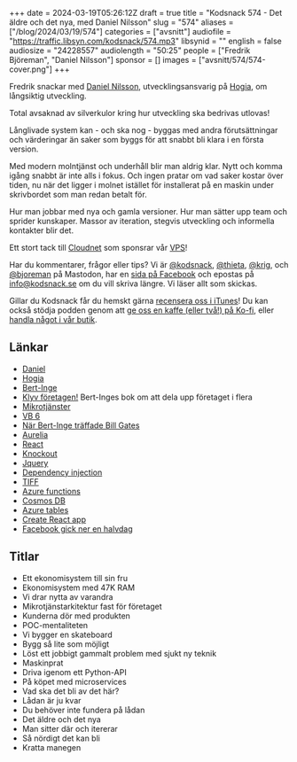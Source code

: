 +++
date = 2024-03-19T05:26:12Z
draft = true
title = "Kodsnack 574 - Det äldre och det nya, med Daniel Nilsson"
slug = "574"
aliases = ["/blog/2024/03/19/574"]
categories = ["avsnitt"]
audiofile = "https://traffic.libsyn.com/kodsnack/574.mp3"
libsynid = ""
english = false
audiosize = "24228557"
audiolength = "50:25"
people = ["Fredrik Björeman", "Daniel Nilsson"]
sponsor = []
images = ["avsnitt/574/574-cover.png"]
+++

Fredrik snackar med [Daniel Nilsson](https://www.linkedin.com/search/results/all/?fetchDeterministicClustersOnly=true&heroEntityKey=urn%3Ali%3Afsd_profile%3AACoAAAYFSQYBso7ybJEb2ZsjfjH0CzIj2dkxRhY&keywords=daniel%20nilsson&origin=RICH_QUERY_SUGGESTION&position=1&searchId=10f2a20a-66d4-44fb-8f26-8dc0a640230a&sid=R%2C3&spellCorrectionEnabled=false), utvecklingsansvarig på [Hogia](https://www.hogia.se/), om långsiktig utveckling.

Total avsaknad av silverkulor kring hur utveckling ska bedrivas utlovas!

Långlivade system kan - och ska nog - byggas med andra förutsättningar och värderingar än saker som byggs för att snabbt bli klara i en första version.

Med modern molntjänst och underhåll blir man aldrig klar. Nytt och komma igång snabbt är inte alls i fokus. Och ingen pratar om vad saker kostar över tiden, nu när det ligger i molnet istället för installerat på en maskin under skrivbordet som man redan betalt för.

Hur man jobbar med nya och gamla versioner. Hur man sätter upp team och sprider kunskaper. Massor av iteration, stegvis utveckling och informella kontakter blir det.

Ett stort tack till [Cloudnet](https://www.cloudnet.se) som sponsrar vår [VPS](https://en.wikipedia.org/wiki/Virtual_private_server)!

Har du kommentarer, frågor eller tips? Vi är [@kodsnack](https://social.podsnack.se/@kodsnack), [@thieta](https://6510.nu/@thieta), [@krig](https://6510.nu/@krig), och [@bjoreman](https://toot.cafe/@bjoreman) på Mastodon, har en [sida på Facebook](https://www.facebook.com/) och epostas på [info@kodsnack.se](mailto:info@kodsnack.se) om du vill skriva längre. Vi läser allt som skickas.

Gillar du Kodsnack får du hemskt gärna [recensera oss i iTunes](https://itunes.apple.com/se/podcast/kodsnack/id561631498?l=en)! Du kan också stödja podden genom att <a href="https://ko-fi.com/kodsnack" rel="payment">ge oss en kaffe (eller två!) på Ko-fi</a>, eller [handla något i vår butik](https://shop.spreadshirt.se/kodsnack/).

## Länkar ##
* [Daniel](https://www.linkedin.com/search/results/all/?fetchDeterministicClustersOnly=true&heroEntityKey=urn%3Ali%3Afsd_profile%3AACoAAAYFSQYBso7ybJEb2ZsjfjH0CzIj2dkxRhY&keywords=daniel%20nilsson&origin=RICH_QUERY_SUGGESTION&position=1&searchId=10f2a20a-66d4-44fb-8f26-8dc0a640230a&sid=R%2C3&spellCorrectionEnabled=false)
* [Hogia](https://www.hogia.se/)
* [Bert-Inge](https://sv.wikipedia.org/wiki/Bert-Inge_Hogsved)
* [Klyv företagen!](https://www.adlibris.com/se/bok/klyv-foretagen-9789188594921) Bert-Inges bok om att dela upp företaget i flera
* [Mikrotjänster](https://en.wikipedia.org/wiki/Microservices)
* [VB 6](https://winworldpc.com/product/microsoft-visual-bas/60)
* [När Bert-Inge träffade Bill Gates](https://www.hogia.se/hogiagruppen/v%C3%A5r-historia)
* [Aurelia](https://aurelia.io/)
* [React](https://en.wikipedia.org/wiki/React_%28software%29)
* [Knockout](https://knockoutjs.com/)
* [Jquery](https://jquery.com/)
* [Dependency injection](https://en.wikipedia.org/wiki/Dependency_injection)
* [TIFF](https://en.wikipedia.org/wiki/TIFF)
* [Azure functions](https://learn.microsoft.com/en-us/azure/azure-functions/functions-overview?pivots=programming-language-csharp)
* [Cosmos DB](https://en.wikipedia.org/wiki/Cosmos_DB)
* [Azure tables](https://learn.microsoft.com/en-us/azure/storage/tables/table-storage-overview)
* [Create React app](https://create-react-app.dev/)
* [Facebook gick ner en halvdag](https://www.reuters.com/technology/metas-facebook-instagram-down-thousands-downdetector-shows-2024-03-05/)

## Titlar ##
* Ett ekonomisystem till sin fru
* Ekonomisystem med 47K RAM
* Vi drar nytta av varandra
* Mikrotjänstarkitektur fast för företaget
* Kunderna dör med produkten
* POC-mentaliteten
* Vi bygger en skateboard
* Bygg så lite som möjligt
* Löst ett jobbigt gammalt problem med sjukt ny teknik
* Maskinprat
* Driva igenom ett Python-API
* På köpet med microservices
* Vad ska det bli av det här?
* Lådan är ju kvar
* Du behöver inte fundera på lådan
* Det äldre och det nya
* Man sitter där och itererar
* Så nördigt det kan bli
* Kratta manegen